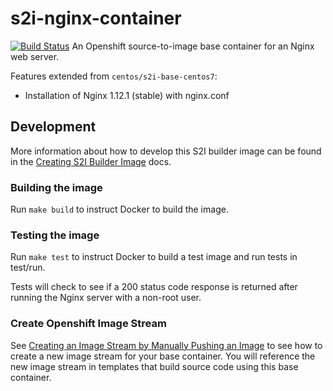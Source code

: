 # s2i-nginx-container
[![Build Status](https://travis-ci.org/elementsweb/s2i-nginx-container.svg?branch=master)](https://travis-ci.org/elementsweb/s2i-nginx-container)
An Openshift source-to-image base container for an Nginx web server.

Features extended from `centos/s2i-base-centos7`:
- Installation of Nginx 1.12.1 (stable) with nginx.conf

## Development
More information about how to develop this S2I builder image can be found in the [Creating S2I Builder Image](./docs/creating-s2i-builder-image.md) docs.

### Building the image
Run `make build` to instruct Docker to build the image.

### Testing the image
Run `make test` to instruct Docker to build a test image and run tests in test/run.

Tests will check to see if a 200 status code response is returned after running the Nginx server with a non-root user.

### Create Openshift Image Stream
See [Creating an Image Stream by Manually Pushing an Image](https://docs.openshift.com/container-platform/3.4/dev_guide/managing_images.html#creating-an-image-stream-by-manually-pushing-an-image) to see how to create a new image stream for your base container. You will reference the new image stream in templates that build source code using this base container.
